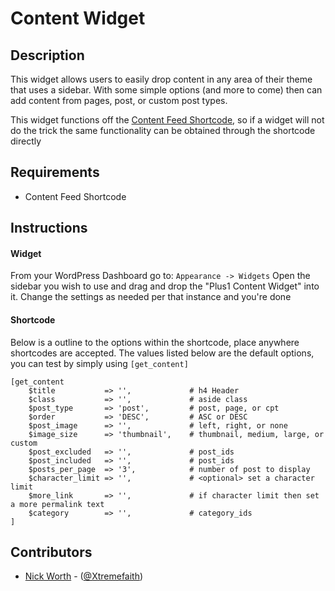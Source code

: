 # Content Widget

## Description
This widget allows users to easily drop content in any area of their theme that uses a sidebar. With some simple options (and more to come) then can add content from pages, post, or custom post types. 

This widget functions off the [Content Feed Shortcode](https://bitbucket.org/betsela/plus1-starter-theme/src/develop/library/features/shortcodes/content_feed.php?at=develop), so if a widget will not do the trick the same functionality can be obtained through the shortcode directly

## Requirements
+ Content Feed Shortcode

## Instructions

#### Widget
From your WordPress Dashboard go to: `Appearance -> Widgets` Open the sidebar you wish to use and drag and drop the "Plus1 Content Widget" into it. Change the settings as needed per that instance and you're done

#### Shortcode
Below is a outline to the options within the shortcode, place anywhere shortcodes are accepted. The values listed below are the default options, you can test by simply using `[get_content]`

	[get_content 
        $title           => '',             # h4 Header
        $class           => '',             # aside class
        $post_type       => 'post',         # post, page, or cpt
        $order           => 'DESC',         # ASC or DESC
        $post_image      => '',             # left, right, or none
        $image_size      => 'thumbnail',    # thumbnail, medium, large, or custom
        $post_excluded   => '',             # post_ids
        $post_included   => '',             # post_ids
        $posts_per_page  => '3',            # number of post to display
        $character_limit => '',             # <optional> set a character limit
        $more_link       => '',             # if character limit then set a more permalink text
        $category        => '',             # category_ids
    ] 

## Contributors
+ [Nick Worth](mailto:nick@positiveelement.com) - ([@Xtremefaith](http://twitter.com/Xtremefaith))
